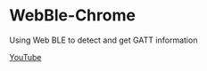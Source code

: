 # WebBle-Chrome
Using Web BLE to detect and get GATT information


[YouTube](https://www.youtube.com/watch?v=TsXUcAKi790)
